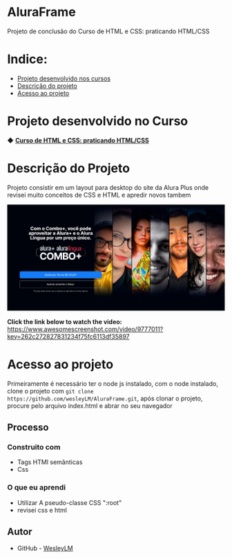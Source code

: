 # AluraFrame
Projeto de conclusão do Curso de
HTML e CSS: praticando HTML/CSS

# Indice:

* [Projeto desenvolvido nos cursos](#projeto-desenvolvido-no-curso)
* [Descrição do projeto](#descrição-do-projeto)
* [Acesso ao projeto](#acesso-ao-projeto)

# Projeto desenvolvido no Curso 

◆ [<strong>Curso de HTML e CSS: praticando HTML/CSS</strong>](https://cursos.alura.com.br/course/html-css-praticando-html-css) 

# Descrição do Projeto

Projeto consistir em um layout para desktop do site da Alura Plus onde revisei muito conceitos de CSS e HTML e apredir novos tambem 

![screenshot](https://github.com/wesleyLM/aluraPlus/blob/main/alura%20plus.png) 

<b>Click the link below to watch the video: </b>
 https://www.awesomescreenshot.com/video/9777011?key=262c272827831234f75fc6113df35897 
 
# Acesso ao projeto 

Primeiramente é necessário ter o node js instalado, com o node instalado, clone o projeto com `git clone https://github.com/wesleyLM/AluraFrame.git`, após clonar o projeto, procure pelo arquivo index.html e abrar no seu navegador 

## Processo

### Construito com

- Tags HTMl semânticas
- Css

### O que eu aprendi

- Utilizar A pseudo-classe CSS  ":root"
- revisei css e html
## Autor

- GitHub - [WesleyLM](https://github.com/wesleyLM)


